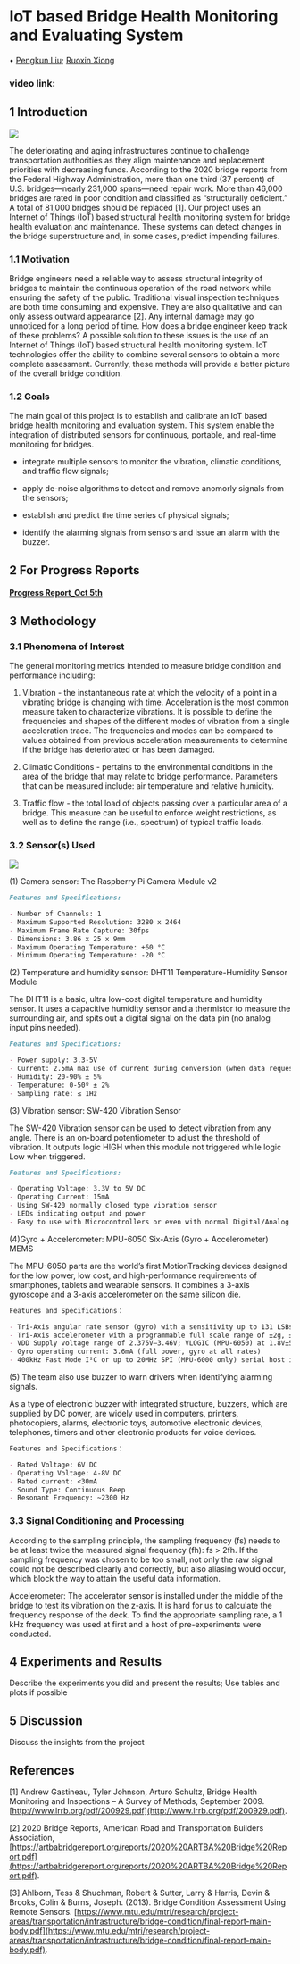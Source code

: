 # IoT based Bridge Health Monitoring and Evaluating System

• [Pengkun Liu](pengkunl@andrew.cmu.edu); [Ruoxin Xiong](ruoxinx@andrew.cmu.edu)

### video link:


## 1 Introduction


![](/Images/background.png)

The deteriorating and aging infrastructures continue to challenge transportation authorities as they align maintenance and replacement priorities with decreasing funds. According to the 2020 bridge reports from the Federal Highway Administration, more than one third (37 percent) of U.S. bridges—nearly 231,000 spans—need repair work. More than 46,000 bridges are rated in poor condition and classified as “structurally deficient.” A total of 81,000 bridges should be replaced [1]. Our project uses an Internet of Things (IoT) based structural health monitoring system for bridge health evaluation and maintenance. These systems can detect changes in the bridge superstructure and, in some cases, predict impending failures.

### 1.1 Motivation

Bridge engineers need a reliable way to assess structural integrity of bridges to maintain the continuous operation of the road network while ensuring the safety of the public. Traditional visual inspection techniques are both time consuming and expensive. They are also qualitative and can only assess outward appearance [2]. Any internal damage may go unnoticed for a long period of time. How does a bridge engineer keep track of these problems? A possible solution to these issues is the use of an Internet of Things (IoT) based structural health monitoring system. IoT technologies offer the ability to combine several sensors to obtain a more complete assessment. Currently, these methods will provide a better picture of the overall bridge condition.

### 1.2 Goals

The main goal of this project is to establish and calibrate an IoT based bridge health monitoring and evaluation system. This system enable the integration of distributed sensors for continuous, portable, and real-time monitoring for bridges.

- integrate multiple sensors to monitor the vibration, climatic conditions, and traffic flow signals;

- apply de-noise algorithms to detect and remove anomorly signals from the sensors;

- establish and predict the time series of physical signals;

- identify the alarming signals from sensors and issue an alarm with the buzzer.

## 2 For Progress Reports

#### [Progress Report_Oct 5th](https://github.com/xiongrxchn/IntelBri.github.io/blob/gh-pages/progress_report_1.md)


## 3 Methodology

### 3.1 Phenomena of Interest

The general monitoring metrics intended to measure bridge condition and performance including:

1. Vibration - the instantaneous rate at which the velocity of a point in a vibrating bridge is changing with time. Acceleration is the most common measure taken to characterize vibrations. It is possible to define the frequencies and shapes of the different modes of vibration from a single acceleration trace. The frequencies and modes can be compared to values obtained from previous acceleration measurements to determine if the bridge has deteriorated or has been damaged.

2. Climatic Conditions - pertains to the environmental conditions in the area of the bridge that may relate to bridge performance. Parameters that can be measured include: air temperature and relative humidity.

3. Traffic flow - the total load of objects passing over a particular area of a bridge. This measure can be useful to enforce weight restrictions, as well as to define the range (i.e., spectrum) of typical traffic loads.

### 3.2 Sensor(s) Used
![](/Images/Sensors.png)

(1) Camera sensor: The Raspberry Pi Camera Module v2

```markdown
Features and Specifications:

- Number of Channels: 1
- Maximum Supported Resolution: 3280 x 2464
- Maximum Frame Rate Capture: 30fps
- Dimensions: 3.86 x 25 x 9mm
- Maximum Operating Temperature: +60 °C
- Minimum Operating Temperature: -20 °C
```

(2) Temperature and humidity sensor: DHT11 Temperature-Humidity Sensor Module

The DHT11 is a basic, ultra low-cost digital temperature and humidity sensor. It uses a capacitive humidity sensor and a thermistor to measure the surrounding air, and spits out a digital signal on the data pin (no analog input pins needed).

```markdown
Features and Specifications:

- Power supply: 3.3-5V
- Current: 2.5mA max use of current during conversion (when data request)
- Humidity: 20-90% ± 5%
- Temperature: 0-50º ± 2%
- Sampling rate: ≤ 1Hz
```

(3) Vibration sensor: SW-420 Vibration Sensor

The SW-420 Vibration sensor can be used to detect vibration from any angle. There is an on-board potentiometer to adjust the threshold of vibration. It outputs logic HIGH when this module not triggered while logic Low when triggered.

```markdown
Features and Specifications:

- Operating Voltage: 3.3V to 5V DC
- Operating Current: 15mA
- Using SW-420 normally closed type vibration sensor
- LEDs indicating output and power
- Easy to use with Microcontrollers or even with normal Digital/Analog IC
```

(4)Gyro + Accelerometer: MPU-6050 Six-Axis (Gyro + Accelerometer) MEMS

The MPU-6050 parts are the world’s first MotionTracking devices designed for the low power, low cost, and high-performance requirements of smartphones, tablets and wearable sensors. It combines a 3-axis gyroscope and a 3-axis accelerometer on the same silicon die.

```markdown
Features and Specifications：

- Tri-Axis angular rate sensor (gyro) with a sensitivity up to 131 LSBs/dps and a full-scale range of ±250, ±500, ±1000, and ±2000dps
- Tri-Axis accelerometer with a programmable full scale range of ±2g, ±4g, ±8g and ±16g
- VDD Supply voltage range of 2.375V–3.46V; VLOGIC (MPU-6050) at 1.8V±5% or VDD
- Gyro operating current: 3.6mA (full power, gyro at all rates)
- 400kHz Fast Mode I²C or up to 20MHz SPI (MPU-6000 only) serial host interfaces 
```

(5) The team also use buzzer to warn drivers when identifying alarming signals.

As a type of electronic buzzer with integrated structure, buzzers, which are supplied by DC power, are widely used in computers, printers, photocopiers, alarms, electronic toys, automotive electronic devices, telephones, timers and other electronic products for voice devices.

```markdown
Features and Specifications：

- Rated Voltage: 6V DC
- Operating Voltage: 4-8V DC
- Rated current: <30mA
- Sound Type: Continuous Beep
- Resonant Frequency: ~2300 Hz 
```

### 3.3 Signal Conditioning and Processing

According to the sampling principle, the sampling frequency (fs) needs to be at least twice the measured signal frequency (fh): fs > 2fh. If the sampling frequency was chosen to be too small, not only the raw signal could not be described clearly and correctly, but also aliasing would occur, which block the way to attain the useful data information.

Accelerometer: The accelerator sensor is installed under the middle of the bridge to test its vibration on the z-axis. It is hard for us to calculate the frequency response of the deck. To find the appropriate sampling rate, a 1 kHz frequency was used at first and a host of pre-experiments were conducted. 

## 4 Experiments and Results

Describe the experiments you did and present the results; Use tables and plots if possible

## 5 Discussion

Discuss the insights from the project

## References

[1] Andrew Gastineau, Tyler Johnson, Arturo Schultz, Bridge Health Monitoring and Inspections – A Survey of Methods, September 2009. [http://www.lrrb.org/pdf/200929.pdf](http://www.lrrb.org/pdf/200929.pdf).

[2] 2020 Bridge Reports, American Road and Transportation Builders Association, 
[https://artbabridgereport.org/reports/2020%20ARTBA%20Bridge%20Report.pdf](https://artbabridgereport.org/reports/2020%20ARTBA%20Bridge%20Report.pdf).

[3] Ahlborn, Tess & Shuchman, Robert & Sutter, Larry & Harris, Devin & Brooks, Colin & Burns, Joseph. (2013). Bridge Condition Assessment Using Remote Sensors. [https://www.mtu.edu/mtri/research/project-areas/transportation/infrastructure/bridge-condition/final-report-main-body.pdf](https://www.mtu.edu/mtri/research/project-areas/transportation/infrastructure/bridge-condition/final-report-main-body.pdf).
